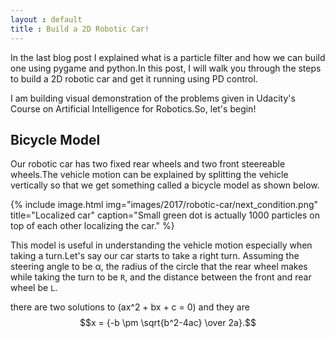 ```yaml
---
layout : default
title : Build a 2D Robotic Car!
---
```


In the last blog post I explained what is a particle filter and how we can build one using pygame and python.In this post, I will walk you through the steps to build a 2D robotic car and get it running using PD control.

I am building visual demonstration of the problems given in Udacity's Course on Artificial Intelligence for Robotics.So, let's begin!

## Bicycle Model

Our robotic car has two fixed rear wheels and two front steereable wheels.The vehicle motion can be explained by splitting the vehicle vertically so that we get something called a bicycle model as shown below.

{% include image.html img="images/2017/robotic-car/next_condition.png" title="Localized car" caption="Small green dot is actually 1000 particles on top of each other localizing the car." %}

This model is useful in understanding the vehicle motion especially when taking a turn.Let's say our car starts to take a right turn. Assuming the steering angle to be <html>&alpha;<html>, the radius of the circle that the rear wheel makes while taking the turn to be `R`, and the distance between the front and rear wheel be `L`.

<html>
<head>
<script type="text/javascript" async
  src="https://cdnjs.cloudflare.com/ajax/libs/mathjax/2.7.0/MathJax.js?config=TeX-MML-AM_CHTML">
</script>
<head>
<body>

there are two solutions to \(ax^2 + bx + c = 0\) and they are
$$x = {-b \pm \sqrt{b^2-4ac} \over 2a}.$$
</body>
<html>
